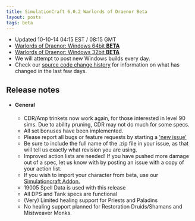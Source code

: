 ```yaml
---
title: SimulationCraft 6.0.2 Warlords of Draenor Beta
layout: posts
tags: beta
---
```

* Updated 10-10-14 04:15 EST / 08:15 GMT
* [Warlords of Draenor: Windows 64bit **BETA** ](http://downloads.simulationcraft.org/simc-602-alpha-win64-10-10-105de81.zip)
* [Warlords of Draenor: Windows 32bit **BETA** ](http://downloads.simulationcraft.org/simc-602-alpha-win32-10-10-105de81.zip)
* We will attempt to post new Windows builds every day.
* Check our [source code change history](https://code.google.com/p/simulationcraft/source/list?name=wod) for information on what has changed in the last few days.
## Release notes
* #### General
    * CDR/Amp trinkets now work again, for those interested in level 90 sims. Due to ability pruning, CDR may not do much for some specs.
    * All set bonuses have been implemented.
    * Please report all bugs or feature requests by starting a ['new issue'](https://code.google.com/p/simulationcraft/issues/list)
	* Be sure to include the full name of the .zip file in your issue, as that will tell us exactly what revision you are using.
    * Improved action lists are needed! If you have pushed more damage out of a spec, let us know with by posting an issue with a copy of your action list. 
    * If you wish to import your character from beta, use our [Simulationcraft Addon.](http://www.curse.com/addons/wow/simulationcraft)
    * 19005 Spell Data is used with this release
	* All DPS and Tank specs are functional
	* (Very) Limited healing support for Priests and Paladins
	* No healing support planned for Restoration Druids/Shamans and Mistweaver Monks.